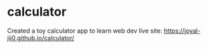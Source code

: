 # calculator
Created a toy calculator app to learn web dev
live site: https://joyal-jij0.github.io/calculator/
